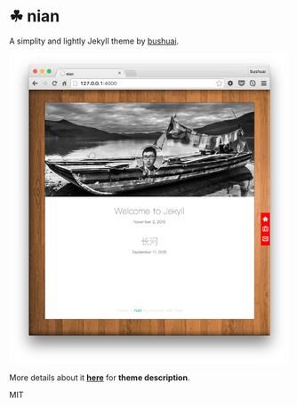# ☘ nian
A simplity and lightly Jekyll theme by [bushuai](http://bushuai.github.io).

![image](assets/sample.png)

More details about it [**here**](http://bushuai.github.io/posts/theme-nian/) for **theme description**.

MIT
